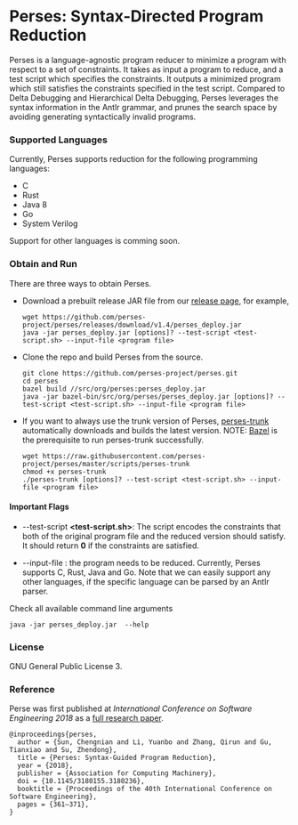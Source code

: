 # Perses: Syntax-Directed Program Reduction

Perses is a language-agnostic program reducer to minimize a program with 
respect to a set of constraints. It takes as input a program to reduce,
and a test script which specifies the constraints.
It outputs a minimized program which still satisfies the constraints specified
in the test script. Compared to Delta Debugging and Hierarchical Delta Debugging,
Perses leverages the syntax information in the Antlr grammar, and prunes the
search space by avoiding generating syntactically invalid programs.

### Supported Languages ###

Currently, Perses supports reduction for the following programming languages:

+ C
+ Rust
+ Java 8
+ Go
+ System Verilog

Support for other languages is comming soon. 

### Obtain and Run ###

There are three ways to obtain Perses.

+  Download a prebuilt release JAR file from our [release page](https://github.com/perses-project/perses/releases),
for example,
    
    ```
    wget https://github.com/perses-project/perses/releases/download/v1.4/perses_deploy.jar
    java -jar perses_deploy.jar [options]? --test-script <test-script.sh> --input-file <program file>
    ```

+ Clone the repo and build Perses from the source.

    ```
    git clone https://github.com/perses-project/perses.git
    cd perses
    bazel build //src/org/perses:perses_deploy.jar
   java -jar bazel-bin/src/org/perses/perses_deploy.jar [options]? --test-script <test-script.sh> --input-file <program file>
    ```

+ If you want to always use the trunk version of Perses, [perses-trunk](https://github.com/perses-project/perses/blob/master/scripts/perses-trunk) automatically downloads and builds the latest version.
NOTE: [Bazel](https://bazel.build/) is the prerequisite to run perses-trunk successfully.
    ```
    wget https://raw.githubusercontent.com/perses-project/perses/master/scripts/perses-trunk
    chmod +x perses-trunk
    ./perses-trunk [options]? --test-script <test-script.sh> --input-file <program file>
    ```

#### Important Flags ####
* --test-script __<test-script.sh>__:
The script encodes the constraints that both of the original program file and the reduced version should satisfy. It should return **0** if the constraints are satisfied. 
 
* --input-file __<program-file>__: the program needs to be reduced. Currently, Perses 
supports C, Rust, Java and Go. Note that we can easily support any other languages,
if the specific language can be parsed by an Antlr parser. 



Check all available command line arguments

```
java -jar perses_deploy.jar  --help
```

### License ###
GNU General Public License 3.

### Reference ###
Perse was first published at *International Conference on Software Engineering 2018* as a [full research paper](https://dl.acm.org/doi/10.1145/3180155.3180236).
```
@inproceedings{perses,
  author = {Sun, Chengnian and Li, Yuanbo and Zhang, Qirun and Gu, Tianxiao and Su, Zhendong},
  title = {Perses: Syntax-Guided Program Reduction},
  year = {2018},
  publisher = {Association for Computing Machinery},
  doi = {10.1145/3180155.3180236},
  booktitle = {Proceedings of the 40th International Conference on Software Engineering},
  pages = {361–371},
}
```
